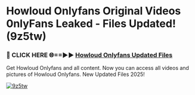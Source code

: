 # Howloud Onlyfans Original Videos 0nlyFans Leaked - Files Updated! (9z5tw)

<h3>🔴 CLICK HERE 🌐==►► <a href="https://tinyurl.com/2m67pmp6" rel="nofollow">Howloud Onlyfans Updated Files</a></h3>

Get Howloud Onlyfans and all content. Now you can access all videos and pictures of Howloud Onlyfans. New Updated Files 2025!

[![9z5tw](https://i.imgur.com/H4QAA4z.gif)](https://tinyurl.com/2m67pmp6)